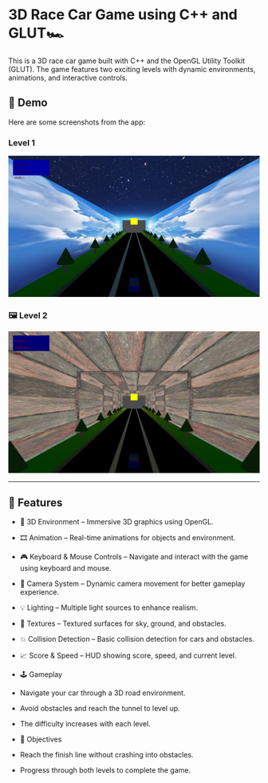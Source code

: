 #  3D Race Car Game using C++ and GLUT🏎️
This is a 3D race car game built with C++ and the OpenGL Utility Toolkit (GLUT). The game features two exciting levels with dynamic environments, animations, and interactive controls.

## 📸 Demo

Here are some screenshots from the app:

###  Level 1
![Level 1](https://github.com/MohammedAdel110/fast-and-furious/blob/main/Screen%20Shot/level1.jpg?raw=true)

### 🖼 Level 2
![Level 2](https://github.com/MohammedAdel110/fast-and-furious/blob/main/Screen%20Shot/level2.png?raw=true)

---
## 🚀 Features
- 🌌 3D Environment – Immersive 3D graphics using OpenGL.

- 🎞️ Animation – Real-time animations for objects and environment.

- 🎮 Keyboard & Mouse Controls – Navigate and interact with the game using keyboard and mouse.

- 🎥 Camera System – Dynamic camera movement for better gameplay experience.

- 💡 Lighting – Multiple light sources to enhance realism.

- 🧵 Textures – Textured surfaces for sky, ground, and obstacles.

- 💥 Collision Detection – Basic collision detection for cars and obstacles.

- 📈 Score & Speed – HUD showing score, speed, and current level.

- 🕹️ Gameplay
- Navigate your car through a 3D road environment.

- Avoid obstacles and reach the tunnel to level up.

- The difficulty increases with each level.

- 🎯 Objectives
- Reach the finish line without crashing into obstacles.

- Progress through both levels to complete the game.
